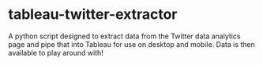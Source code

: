 # tableau-twitter-extractor
A python script designed to extract data from the Twitter data analytics page and pipe that into Tableau for use on desktop and mobile. Data is then available to play around with!
